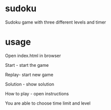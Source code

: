 # sudoku
Sudoku game with three different levels and timer
# usage
Open index.html in browser

Start - start the game

Replay- start new game

Solution - show solution

How to play - open instructions

You are able to choose time limit and level
